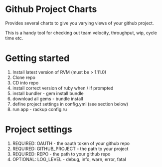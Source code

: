 # Github Project Charts

Provides several charts to give you varying views of your github project. 

This is a handy tool for checking out team velocity, throughput, wip, cycle time etc. 

# Getting started

1. Install latest version of RVM (must be > 1.11.0)
2. Clone repo
3. CD into repo
4. install correct version of ruby when / if prompted
5. install bundler - gem install bundle
6. download all gems - bundle install
7. define project settings in config.yml (see section below)
8. run app - rackup config.ru

# Project settings

1. REQUIRED: OAUTH - the oauth token of your github repo
2. REQUIRED: GITHUB_PROJECT - the path to your project 
3. REQUIRED: REPO - the path to your github repo
4. OPTIONAL: LOG_LEVEL - debug, info, warn, error, fatal


